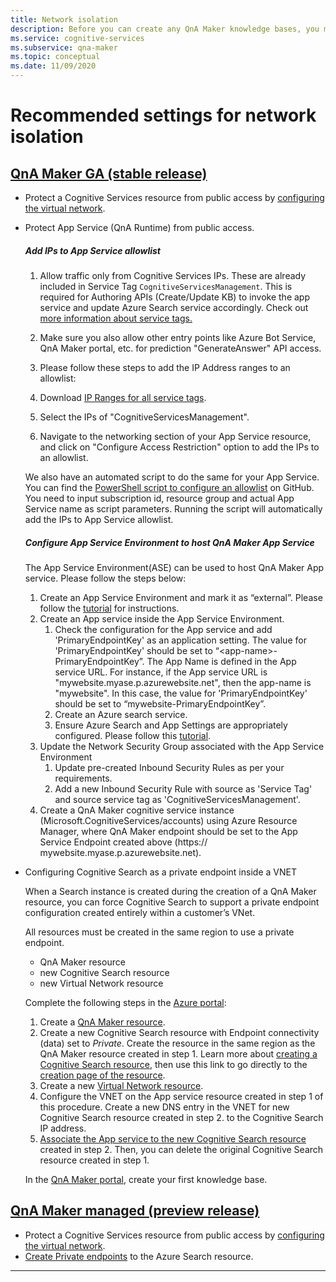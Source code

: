 ```yaml
---
title: Network isolation
description: Before you can create any QnA Maker knowledge bases, you must first set up a QnA Maker service in Azure.
ms.service: cognitive-services
ms.subservice: qna-maker
ms.topic: conceptual
ms.date: 11/09/2020
---
```


# Recommended settings for network isolation

## [QnA Maker GA (stable release)](#tab/v1)

* Protect a Cognitive Services resource from public access by [configuring the virtual network](../../cognitive-services-virtual-networks.md?tabs=portal).
* Protect App Service (QnA Runtime) from public access.

   ##### Add IPs to App Service allowlist

    1. Allow traffic only from Cognitive Services IPs. These are already included in Service Tag `CognitiveServicesManagement`. This is required for Authoring APIs (Create/Update KB) to invoke the app service and update Azure Search service accordingly. Check out [more information about service tags.](../../../virtual-network/service-tags-overview.md)
    2. Make sure you also allow other entry points like Azure Bot Service, QnA Maker portal, etc. for prediction "GenerateAnswer" API access.
    3. Please follow these steps to add the IP Address ranges to an allowlist:

     1. Download [IP Ranges for all service tags](https://www.microsoft.com/download/details.aspx?id=56519).
     2. Select the IPs of "CognitiveServicesManagement".
     3. Navigate to the networking section of your App Service resource, and click on "Configure Access Restriction" option to add the IPs to an allowlist.

    We also have an automated script to do the same for your App Service. You can find the [PowerShell script to configure an allowlist](https://github.com/pchoudhari/QnAMakerBackupRestore/blob/master/AddRestrictedIPAzureAppService.ps1) on GitHub. You need to input subscription id, resource group and actual App Service name as script parameters. Running the script will automatically add the IPs to App Service allowlist.

    ##### Configure App Service Environment to host QnA Maker App Service
    The App Service Environment(ASE) can be used to host QnA Maker App service. Please follow the steps below:

    1. Create an App Service Environment and mark it as “external”. Please follow the [tutorial](../../../app-service/environment/create-external-ase.md) for instructions.
    2.  Create an App service inside the App Service Environment.
        1. Check the configuration for the App service and add 'PrimaryEndpointKey' as an application setting. The value for 'PrimaryEndpointKey' should be set to “\<app-name\>-PrimaryEndpointKey”. The App Name is defined in the App service URL. For instance, if the App service URL is "mywebsite.myase.p.azurewebsite.net", then the app-name is "mywebsite". In this case, the value for 'PrimaryEndpointKey' should be set to “mywebsite-PrimaryEndpointKey”.
        2. Create an Azure search service.
        3. Ensure Azure Search and App Settings are appropriately configured. 
          Please follow this [tutorial](../reference-app-service.md?tabs=v1#app-service).
    3.  Update the Network Security Group associated with the App Service Environment
        1. Update pre-created Inbound Security Rules as per your requirements.
        2. Add a new Inbound Security Rule with source as 'Service Tag' and source service tag as 'CognitiveServicesManagement'.
    4.  Create a QnA Maker cognitive service instance (Microsoft.CognitiveServices/accounts) using Azure Resource Manager, where QnA Maker endpoint should be set to the App Service     Endpoint created above (https:// mywebsite.myase.p.azurewebsite.net).
    
* Configuring Cognitive Search as a private endpoint inside a VNET

    When a Search instance is created during the creation of a QnA Maker resource, you can force Cognitive Search to support a private endpoint configuration created entirely within a customer’s VNet.

    All resources must be created in the same region to use a private endpoint.

    * QnA Maker resource
    * new Cognitive Search resource
    * new Virtual Network resource

    Complete the following steps in the [Azure portal](https://portal.azure.com):

    1. Create a [QnA Maker resource](https://ms.portal.azure.com/#create/Microsoft.CognitiveServicesQnAMaker).
    2. Create a new Cognitive Search resource with Endpoint connectivity (data) set to _Private_. Create the resource in the same region as the QnA Maker resource created in step 1. Learn more about [creating a Cognitive Search resource](../../../search/search-create-service-portal.md), then use this link to go directly to the [creation page of the resource](https://ms.portal.azure.com/#create/Microsoft.Search).
    3. Create a new [Virtual Network resource](https://ms.portal.azure.com/#create/Microsoft.VirtualNetwork-ARM).
    4. Configure the VNET on the App service resource created in step 1 of this procedure. Create a new DNS entry in the VNET for new Cognitive Search resource created in step 2. to the Cognitive Search IP address.
    5. [Associate the App service to the new Cognitive Search resource](../how-to/set-up-qnamaker-service-azure.md) created in step 2. Then, you can delete the original Cognitive Search resource created in step 1.
    
    In the [QnA Maker portal](https://www.qnamaker.ai/), create your first knowledge base.

## [QnA Maker managed (preview release)](#tab/v2)

* Protect a Cognitive Services resource from public access by [configuring the virtual network](../../cognitive-services-virtual-networks.md?tabs=portal).
* [Create Private endpoints](../reference-private-endpoint.md) to the Azure Search resource.

---
